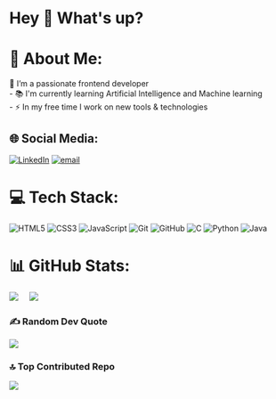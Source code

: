 <h1 align="left">Hey 👋 What's up?</h1>

###



# 💫 About Me:
🔭 I’m a passionate frontend developer<br>- 📚 I'm currently learning Artificial Intelligence and Machine learning<br>- ⚡ In my free time I work on new tools & technologies


## 🌐 Social Media:
[![LinkedIn](https://img.shields.io/badge/LinkedIn-%230077B5.svg?logo=linkedin&logoColor=white)](https://www.linkedin.com/in/mendusanthosh) [![email](https://img.shields.io/badge/Email-D14836?logo=gmail&logoColor=white)](mailto:santosh.mendu8@gmail.com) 

# 💻 Tech Stack:
![HTML5](https://img.shields.io/badge/html5-%23E34F26.svg?style=plastic&logo=html5&logoColor=white) ![CSS3](https://img.shields.io/badge/css3-%231572B6.svg?style=plastic&logo=css3&logoColor=white) ![JavaScript](https://img.shields.io/badge/javascript-%23323330.svg?style=plastic&logo=javascript&logoColor=%23F7DF1E) ![Git](https://img.shields.io/badge/git-%23F05033.svg?style=plastic&logo=git&logoColor=white) ![GitHub](https://img.shields.io/badge/github-%23121011.svg?style=plastic&logo=github&logoColor=white) ![C](https://img.shields.io/badge/c-%2300599C.svg?style=plastic&logo=c&logoColor=white) ![Python](https://img.shields.io/badge/python-3670A0?style=plastic&logo=python&logoColor=ffdd54)  ![Java](https://img.shields.io/badge/java-%23ED8B00.svg?style=plastic&logo=openjdk&logoColor=white)
# 📊 GitHub Stats:
![](https://nirzak-streak-stats.vercel.app/?user=m-santhosh-15&theme=radical&hide_border=false)&nbsp;&nbsp;&nbsp;&nbsp;
![](https://github-readme-stats.vercel.app/api/top-langs/?username=m-santhosh-15&theme=radical&hide_border=false&include_all_commits=true&count_private=false&layout=compact)

### ✍️ Random Dev Quote
![](https://quotes-github-readme.vercel.app/api?type=horizontal&theme=merko)

### 🔝 Top Contributed Repo
![](https://github-contributor-stats.vercel.app/api?username=m-santhosh-15&limit=5&theme=dark&combine_all_yearly_contributions=true)

<!-- Proudly created with GPRM ( https://gprm.itsvg.in ) -->
